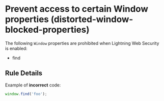 # Prevent access to certain Window properties (distorted-window-blocked-properties)

The following `Window` properties are prohibited when Lightning Web Security is enabled:
-   find

## Rule Details

Example of **incorrect** code:

```js
window.find('foo');
```
